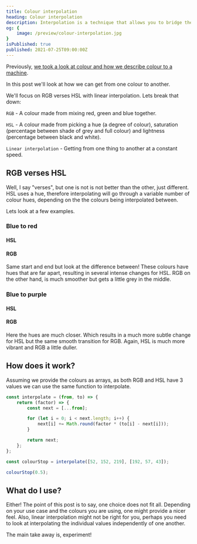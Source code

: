 ```yaml
---
title: Colour interpolation
heading: Colour interpolation
description: Interpolation is a technique that allows you to bridge the gap between two or more points, in this post we apply concept to colour.
og: {
	image: /preview/colour-interpolation.jpg
}
isPublished: true
published: 2021-07-25T09:00:00Z
---
```


<script>
  import ColourInterpolationVisualiser from '$lib/projects/colour-interpolation/components/ColourInterpolationVisualiser.svelte';
  import ColourInterpolation from '$lib/projects/colour-interpolation/components/ColourInterpolation.svelte';
</script>

Previously, [we took a look at colour and how we describe colour to a machine](/blog/colouring-the-web).

In this post we'll look at how we can get from one colour to another.

We'll focus on RGB verses HSL with linear interpolation. Lets break that down:

`RGB` - A colour made from mixing red, green and blue together.

`HSL` - A colour made from picking a hue (a degree of colour), saturation (percentage between shade of grey and full colour) and lightness (percentage between black and white).

`Linear interpolation` - Getting from one thing to another at a constant speed.

## RGB verses HSL

Well, I say "verses", but one is not is not better than the other, just different. HSL uses a hue, therefore interpolating will go through a variable number of colour hues, depending on the the colours being interpolated between.

Lets look at a few examples.

### Blue to red

#### HSL

<ColourInterpolation from={[50,150,220]} to={[192,57,43]} stops={10} mode="HSL" />

#### RGB

<ColourInterpolation from={[50,150,220]} to={[192,57,43]} stops={10} />

Same start and end but look at the difference between! These colours have hues that are far apart, resulting in several intense changes for HSL. RGB on the other hand, is much smoother but gets a little grey in the middle.

### Blue to purple

#### HSL

<ColourInterpolation from={[50,150,220]} to={[80,33,100]} stops={10} mode="HSL" />

#### RGB

<ColourInterpolation from={[50,150,220]} to={[80,33,100]} stops={10} />

Here the hues are much closer. Which results in a much more subtle change for HSL but the same smooth transition for RGB. Again, HSL is much more vibrant and RGB a little duller.

## How does it work?

Assuming we provide the colours as arrays, as both RGB and HSL have 3 values we can use the same function to interpolate.

```js
const interpolate = (from, to) => {
	return (factor) => {
		const next = [...from];

		for (let i = 0; i < next.length; i++) {
			next[i] += Math.round(factor * (to[i] - next[i]));
		}

		return next;
	};
};

const colourStop = interpolate([52, 152, 219], [192, 57, 43]);

colourStop(0.5);
```

## What do I use?

Either! The point of this post is to say, one choice does not fit all. Depending on your use case and the colours you are using, one might provide a nicer feel. Also, linear interpolation might not be right for you, perhaps you need to look at interpolating the individual values independently of one another.

The main take away is, experiment!

<ColourInterpolationVisualiser />
